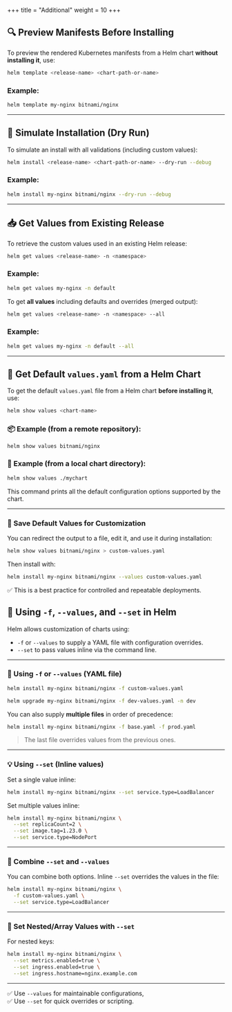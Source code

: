 +++
title = "Additional"
weight = 10
+++

## 🔍 Preview Manifests Before Installing

To preview the rendered Kubernetes manifests from a Helm chart **without installing it**, use:

```bash
helm template <release-name> <chart-path-or-name>
```

### Example:

```bash
helm template my-nginx bitnami/nginx
```

---

## 🧪 Simulate Installation (Dry Run)

To simulate an install with all validations (including custom values):

```bash
helm install <release-name> <chart-path-or-name> --dry-run --debug
```

### Example:

```bash
helm install my-nginx bitnami/nginx --dry-run --debug
```

---

## 📥 Get Values from Existing Release

To retrieve the custom values used in an existing Helm release:

```bash
helm get values <release-name> -n <namespace>
```

### Example:

```bash
helm get values my-nginx -n default
```

To get **all values** including defaults and overrides (merged output):

```bash
helm get values <release-name> -n <namespace> --all
```

### Example:

```bash
helm get values my-nginx -n default --all
```

---

## 📄 Get Default `values.yaml` from a Helm Chart

To get the default `values.yaml` file from a Helm chart **before installing it**, use:

```bash
helm show values <chart-name>
```

### 📦 Example (from a remote repository):

```bash
helm show values bitnami/nginx
```

### 📁 Example (from a local chart directory):

```bash
helm show values ./mychart
```

This command prints all the default configuration options supported by the chart.

---

### 💾 Save Default Values for Customization

You can redirect the output to a file, edit it, and use it during installation:

```bash
helm show values bitnami/nginx > custom-values.yaml
```

Then install with:

```bash
helm install my-nginx bitnami/nginx --values custom-values.yaml
```

✅ This is a best practice for controlled and repeatable deployments.

## 🔧 Using `-f`, `--values`, and `--set` in Helm

Helm allows customization of charts using:

- `-f` or `--values` to supply a YAML file with configuration overrides.
- `--set` to pass values inline via the command line.

---

### 📁 Using `-f` or `--values` (YAML file)

```bash
helm install my-nginx bitnami/nginx -f custom-values.yaml
```

```bash
helm upgrade my-nginx bitnami/nginx -f dev-values.yaml -n dev
```

You can also supply **multiple files** in order of precedence:

```bash
helm install my-nginx bitnami/nginx -f base.yaml -f prod.yaml
```

> The last file overrides values from the previous ones.

---

### 💡 Using `--set` (Inline values)

Set a single value inline:

```bash
helm install my-nginx bitnami/nginx --set service.type=LoadBalancer
```

Set multiple values inline:

```bash
helm install my-nginx bitnami/nginx \
  --set replicaCount=2 \
  --set image.tag=1.23.0 \
  --set service.type=NodePort
```

---

### 🔄 Combine `--set` and `--values`

You can combine both options. Inline `--set` overrides the values in the file:

```bash
helm install my-nginx bitnami/nginx \
  -f custom-values.yaml \
  --set service.type=LoadBalancer
```

---

### 📝 Set Nested/Array Values with `--set`

For nested keys:

```bash
helm install my-nginx bitnami/nginx \
  --set metrics.enabled=true \
  --set ingress.enabled=true \
  --set ingress.hostname=nginx.example.com
```



---

✅ Use `--values` for maintainable configurations,  
✅ Use `--set` for quick overrides or scripting.
